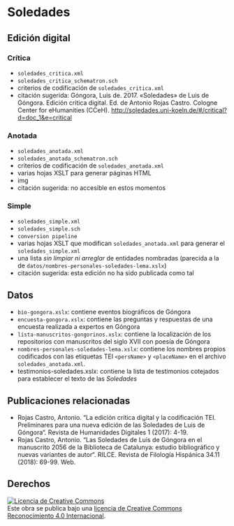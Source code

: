 

# Soledades

## Edición digital

### Crítica
- `soledades_critica.xml`
- `soledades_critica_schematron.sch`
- criterios de codificación de `soledades_critica.xml` 
- citación sugerida: Góngora, Luis de. 2017. «Soledades» de Luis de Góngora. Edición crítica digital. Ed. de Antonio Rojas Castro. Cologne Center for eHumanities (CCeH). <http://soledades.uni-koeln.de/#/critical?d=doc_1&e=critical>

### Anotada
- `soledades_anotada.xml`
- `soledades_anotada_schematron.sch`
- criterios de codificación de `soledades_anotada.xml`
- varias hojas XSLT para generar páginas HTML
- img
- citación sugerida: no accesible en estos momentos

### Simple
- `soledades_simple.xml`
- `soledades_simple.sch`
- `conversion pipeline`
- varias hojas XSLT que modifican `soledades_anotada.xml` para generar el `soledades_simple.xml`
- una lista *sin limpiar ni arreglar* de entidades nombradas (parecida a la de `datos/nombres-personales-soledades-lema.xslx`)
- citación sugerida: esta edición no ha sido publicada como tal

## Datos

- `bio-gongora.xslx`: contiene eventos biográficos de Góngora 
- `encuesta-gongora.xslx`: contiene las preguntas y respuestas de una encuesta realizada a expertos en Góngora
- `lista-manuscritos-gongorinos.xslx`: contiene la localización de los repositorios con manuscritos del siglo XVII con poesía de Góngora
- `nombres-personales-soledades-lema.xslx`: contiene los nombres propios codificados con las etiquetas TEI `<persName>` y `<placeName>` en el archivo `soledades_anotada.xml`. 
- testimonios-soledades.xslx: contiene la lista de testimonios cotejados para establecer el texto de las *Soledades*  

## Publicaciones relacionadas

- Rojas Castro, Antonio. “La edición crítica digital y la codificación TEI. Preliminares para una nueva edición de las Soledades de Luis de Góngora“. Revista de Humanidades Digitales 1 (2017): 4-19.
- Rojas Castro, Antonio. “Las Soledades de Luis de Góngora en el manuscrito 2056 de la Biblioteca de Catalunya: estudio bibliográfico y nuevas variantes de autor“. RILCE. Revista de Filología Hispánica 34.11 (2018): 69-99. Web.

## Derechos

<a rel="license" href="http://creativecommons.org/licenses/by/4.0/"><img alt="Licencia de Creative Commons" style="border-width:0" src="https://i.creativecommons.org/l/by/4.0/88x31.png" /></a><br />Este obra se publica bajo una <a rel="license" href="http://creativecommons.org/licenses/by/4.0/">licencia de Creative Commons Reconocimiento 4.0 Internacional</a>.




